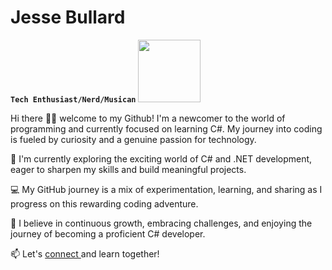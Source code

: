 # Jesse Bullard

**`Tech Enthusiast/Nerd/Musican`**
<img src="(https://github.com/iamjessee/iamjessee/assets/36571821/b5115248-55dd-4f4a-9c21-b541f58fc39a)" width="100" height="100">


Hi there 👋🏾 welcome to my Github! I'm a newcomer to the world of programming and currently focused on learning C#. My journey into coding is fueled by curiosity and a genuine passion for technology.

🌱 I'm currently exploring the exciting world of C# and .NET development, eager to sharpen my skills and build meaningful projects.

💻 My GitHub journey is a mix of experimentation, learning, and sharing as I progress on this rewarding coding adventure.

🚀 I believe in continuous growth, embracing challenges, and enjoying the journey of becoming a proficient C# developer.

📫 Let's <a href="https://www.instagram.com/i.am.jessee/">connect </a> and learn together!
